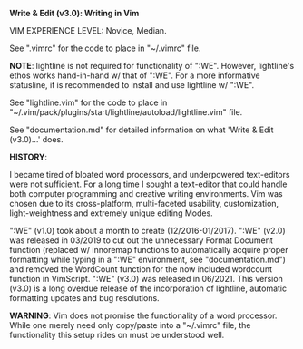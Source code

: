 <b>Write & Edit (v3.0): Writing in Vim</b>

VIM EXPERIENCE LEVEL: Novice, Median.

See ".vimrc" for the code to place in "~/.vimrc" file.

<b>NOTE</b>: lightline is not required for functionality of ":WE". However, lightline's ethos works hand-in-hand w/ that of ":WE". For a more informative statusline, it is recommended to install and use lightline w/ ":WE".

See "lightline.vim" for the code to place in "~/.vim/pack/plugins/start/lightline/autoload/lightline.vim" file.

See "documentation.md" for detailed information on what 'Write & Edit (v3.0)...' does.

<b>HISTORY</b>:

I became tired of bloated word processors, and underpowered text-editors were not sufficient. For a long time I sought a text-editor that could handle both computer programming and creative writing environments. Vim was chosen due to its cross-platform, multi-faceted usability, customization, light-weightness and extremely unique editing Modes.

":WE" (v1.0) took about a month to create (12/2016-01/2017). ":WE" (v2.0) was released in 03/2019 to cut out the unnecessary Format Document function (replaced w/ innoremap functions to automatically acquire proper formatting while typing in a ":WE" environment, see "documentation.md") and removed the WordCount function for the now included wordcount function in VimScript. ":WE" (v3.0) was released in 06/2021. This version (v3.0) is a long overdue release of the incorporation of lightline, automatic formatting updates and bug resolutions.

<b>WARNING</b>: Vim does not promise the functionality of a word processor. While one merely need only copy/paste into a "~/.vimrc" file, the functionality this setup rides on must be understood well.
